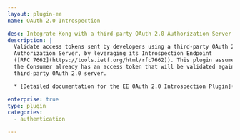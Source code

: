 ```yaml
---
layout: plugin-ee
name: OAuth 2.0 Introspection

desc: Integrate Kong with a third-party OAuth 2.0 Authorization Server
description: |
  Validate access tokens sent by developers using a third-party OAuth 2.0
  Authorization Server, by leveraging its Introspection Endpoint
  ([RFC 7662](https://tools.ietf.org/html/rfc7662)). This plugin assumes that
  the Consumer already has an access token that will be validated against a
  third-party OAuth 2.0 server.

  * [Detailed documentation for the EE OAuth 2.0 Introspection Plugin](/enterprise/latest/plugins/oauth2-introspection/)

enterprise: true
type: plugin
categories:
  - authentication

---
```

